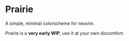 Prairie
===

A simple, minimal colorscheme for neovim.

Prairie is a **very early WIP**, use it at your own discomfort.
